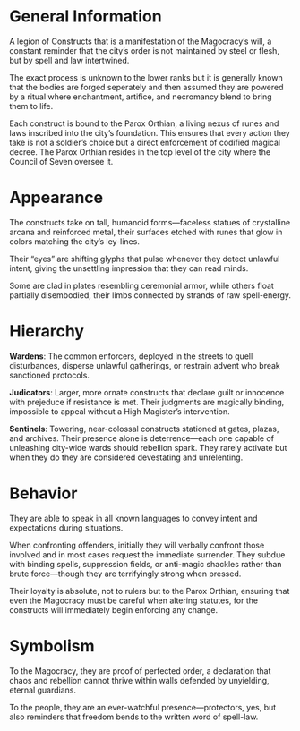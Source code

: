 # General Information

A legion of Constructs that is a manifestation of the Magocracy’s will, a constant reminder that the city’s order is not maintained by steel or flesh, but by spell and law intertwined.

The exact process is unknown to the lower ranks but it is generally known that the bodies are forged seperately and then assumed they are powered by a ritual where enchantment, artifice, and necromancy blend to bring them to life. 

Each construct is bound to the Parox Orthian, a living nexus of runes and laws inscribed into the city’s foundation. This ensures that every action they take is not a soldier’s choice but a direct enforcement of codified magical decree. The Parox Orthian resides in the top level of the city where the Council of Seven oversee it.

# Appearance

The constructs take on tall, humanoid forms—faceless statues of crystalline arcana and reinforced metal, their surfaces etched with runes that glow in colors matching the city’s ley-lines.

Their “eyes” are shifting glyphs that pulse whenever they detect unlawful intent, giving the unsettling impression that they can read minds.

Some are clad in plates resembling ceremonial armor, while others float partially disembodied, their limbs connected by strands of raw spell-energy.

# Hierarchy

**Wardens**: The common enforcers, deployed in the streets to quell disturbances, disperse unlawful gatherings, or restrain advent who break sanctioned protocols.

**Judicators**: Larger, more ornate constructs that declare guilt or innocence with prejeduce if resistance is met. Their judgments are magically binding, impossible to appeal without a High Magister’s intervention.

**Sentinels**: Towering, near-colossal constructs stationed at gates, plazas, and archives. Their presence alone is deterrence—each one capable of unleashing city-wide wards should rebellion spark.  They rarely activate but when they do they are considered  devestating and unrelenting.

# Behavior

They are able to speak in all known languages to convey intent and expectations during situations.

When confronting offenders, initially they will verbally confront those involved and in most cases request the immediate surrender.  They subdue with binding spells, suppression fields, or anti-magic shackles rather than brute force—though they are terrifyingly strong when pressed.

Their loyalty is absolute, not to rulers but to the Parox Orthian, ensuring that even the Magocracy must be careful when altering statutes, for the constructs will immediately begin enforcing any change.

# Symbolism

To the Magocracy, they are proof of perfected order, a declaration that chaos and rebellion cannot thrive within walls defended by unyielding, eternal guardians.

To the people, they are an ever-watchful presence—protectors, yes, but also reminders that freedom bends to the written word of spell-law.